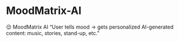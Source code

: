 # MoodMatrix-AI
😌 MoodMatrix AI “User tells mood → gets personalized AI-generated content: music, stories, stand-up, etc.”
